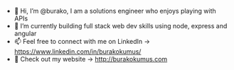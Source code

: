 - 👋 Hi, I’m @burako, I am a solutions engineer who enjoys playing with APIs
- 🌱 I’m currently building full stack web dev skills using node, express and angular
- 📫 Feel free to connect with me on LinkedIn -> https://www.linkedin.com/in/burakokumus/
- 📗 Check out my website -> http://burakokumus.com

<!---
burako/burako is a ✨ special ✨ repository because its `README.md` (this file) appears on your GitHub profile.
You can click the Preview link to take a look at your changes.
--->
